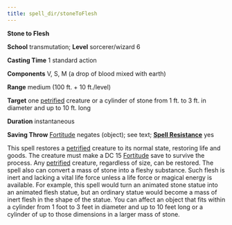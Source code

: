 ```yaml
---
title: spell_dir/stoneToFlesh
---
```

 **Stone to Flesh**

**School** transmutation; **Level** sorcerer/wizard 6

**Casting Time** 1 standard action

**Components** V, S, M (a drop of blood mixed with earth)

**Range** medium (100 ft. + 10 ft./level)

**Target** one [petrified](../glossary#_petrified) creature or a cylinder of stone from 1 ft. to 3 ft. in diameter and up to 10 ft. long

**Duration** instantaneous

**Saving Throw** [Fortitude](../combat#_fortitude) negates (object); see text; **[Spell Resistance](../glossary#_spell-resistance)** yes

This spell restores a [petrified](../glossary#_petrified) creature to its normal state, restoring life and goods. The creature must make a DC 15 [Fortitude](../combat#_fortitude) save to survive the process. Any [petrified](../glossary#_petrified) creature, regardless of size, can be restored. The spell also can convert a mass of stone into a fleshy substance. Such flesh is inert and lacking a vital life force unless a life force or magical energy is available. For example, this spell would turn an animated stone statue into an animated flesh statue, but an ordinary statue would become a mass of inert flesh in the shape of the statue. You can affect an object that fits within a cylinder from 1 foot to 3 feet in diameter and up to 10 feet long or a cylinder of up to those dimensions in a larger mass of stone.

